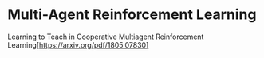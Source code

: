 # Multi-Agent Reinforcement Learning
Learning to Teach in Cooperative Multiagent Reinforcement Learning[https://arxiv.org/pdf/1805.07830]
